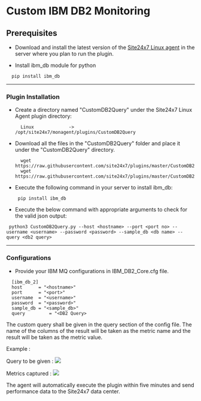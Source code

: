 # Custom IBM DB2 Monitoring

                                                                                       
## Prerequisites

- Download and install the latest version of the [Site24x7 Linux agent](https://www.site24x7.com/app/client#/admin/inventory/add-monitor) in the server where you plan to run the plugin. 

- Install ibm_db module for python
```
  pip install ibm_db
```
---



### Plugin Installation  

- Create a directory named "CustomDB2Query" under the Site24x7 Linux Agent plugin directory: 

		Linux             ->   /opt/site24x7/monagent/plugins/CustomDB2Query
      
- Download all the files in the "CustomDB2Query" folder and place it under the "CustomDB2Query" directory.

		wget https://raw.githubusercontent.com/site24x7/plugins/master/CustomDB2Query/CustomDB2Query.py
		wget https://raw.githubusercontent.com/site24x7/plugins/master/CustomDB2Query/CustomDB2Query.py

- Execute the following command in your server to install ibm_db: 
  ```
   pip install ibm_db
  ```
- Execute the below command with appropriate arguments to check for the valid json output:
```
 python3 CustomDB2Query.py --host <hostname> --port <port no> --username <username> --password <password> --sample_db <db name> --query <db2 query>
 ```



---

### Configurations

- Provide your IBM MQ configurations in IBM_DB2_Core.cfg file.
```
  [ibm_db_2]
  host 		= "<hostname>"
  port 		= "<port>"
  username	= "<username>"
  password 	= "<password>"
  sample_db	= "<sample_db>"
  query         = "<DB2 Query>
```	
The custom query shall be given in the query section of the config file. The name of the columns of the result will be taken as the metric name and the result will be taken as the metric value.

Example : 

Query to be given :
<img src="https://i.imgur.com/petJTnD.png"/>


Metrics captured :
<img src="https://i.imgur.com/HivtqWF.png"/>

		
The agent will automatically execute the plugin within five minutes and send performance data to the Site24x7 data center.



